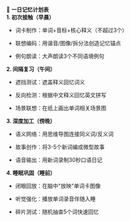 📅 **一日记忆计划表**  
**1. 初次接触（早晨）**

- 词卡制作：单词+音标+核心释义（不超过3个）
    
- 联想编码：用谐音/图像/拆分法创造记忆锚点
    
- 例句朗读：大声朗读3个不同语境例句
    

**2. 间隔复习（午间）**

- 遮挡测试：遮盖释义回忆词义
    
- 反向检测：根据中文释义回忆英文拼写
    
- 场景联想：在纸上画出单词相关场景图
    

**3. 深度加工（傍晚）**

- 语义网络：用思维导图连接同义词/反义词
    
- 故事创作：将3-5个新词编成微型故事
    
- 语音输出：用新词录制30秒口语日记
    

**4. 睡眠巩固（睡前）**

- 闭眼回放：在脑中"放映"单词卡图像
    
- 听觉强化：播放单词录音伴随入睡
    
- 碎片测试：随机抽查5个词快速回忆
